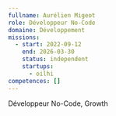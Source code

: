 ```yaml
---
fullname: Aurélien Migeot
role: Développeur No-Code
domaine: Développement
missions:
  - start: 2022-09-12
    end: 2026-03-30
    status: independent
    startups:
      - oilhi
competences: []
---
```

Développeur No-Code, Growth
